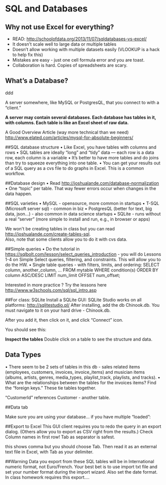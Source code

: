 # SQL and Databases

## Why not use Excel for everything?

  * READ: http://schoolofdata.org/2013/11/07/sqldatabases-vs-excel/  
  * It doesn’t scale well to large data or multiple tables  
  * Doesn’t allow working with multiple datasets easily (VLOOKUP is a hack to help fix this)  
  * Mistakes are easy - just one cell formula error and you are toast.  
  * Collaboration is hard. Copies of spreadsheets are scary.

## What’s a Database?

ddd

A server somewhere, like MySQL or PostgresQL, that you connect to with a “client.”

**A server may contain several databases. Each database has tables in it, with columns. Each table is like an Excel sheet of raw data.**

A Good Overview Article (way more technical than we need)
http://www.elated.com/articles/mysql-for-absolute-beginners/

##SQL database structure
• Like Excel, you have tables with columns and rows
• SQL tables are ideally “long” and “tidy” data —
each row is a data row, each column is a variable
• It’s better to have more tables and do joins than try
to squeeze everything into one table.
• You can get your results out of a SQL query as a
cvs file to do graphs in Excel. This is a common
workflow.

##Database design
• Read http://joshualande.com/database-normalization
• One “topic” per table. That way fewer errors occur
when changes in the data happen.

##SQL varieties
• MySQL - opensource, more common in startups
• T-SQL (Microsoft server sql) - common in biz
• PostgresQL (better for text, big data, json…) - also
common in data science startups
• SQLite - runs without a real “server” (more simple to
install and run, e.g., in browser or apps)

We won't be creating tables in class but you can read http://joshualande.com/create-tables-sql.  
Also, note that some clients allow you to do it with cvs data.

##Simple queries
• Do the tutorial in https://sqlbolt.com/lesson/select_queries_introduction - you will do Lessons 1-4 on Simple Select queries, filtering, and constraints. This will allow you to do the HW.
• Single table queries - with filters, limits, and ordering:
SELECT column, another_column, …
FROM mytable
WHERE condition(s)
ORDER BY column ASC/DESC
LIMIT num_limit OFFSET num_offset;

Interested in more practice ? Try the lessons here http://www.w3schools.com/sql/sql_intro.asp

##For class: SQLite
Install a SQLite GUI: SQLite Studio works on all platforms: http://sqlitestudio.pl/
After installing, add the db Chinook.db. You must navigate to it on your hard drive - Chinook.db.

After you add it, then click on it, and click “Connect” icon.


You should see this:

**Inspect the tables**
Double click on a table to see the structure and data.


## Data Types
• There seem to be 2 sets of tables in this db - sales related items (employees, customers, invoices,
invoice_items) and musician items (albums, artists, genres, media_types, playlist_track, playlists, and tracks).
• What are the relationships between the tables for the invoices items? Find the “foreign keys.” These tie tables together.

“CustomerId” references Customer - another table.


##Data tab

Make sure you are using your database…
if you have multiple “loaded”:


##Export to Excel
This GUI client requires you to redo the query in an export dialog. (Others allow you to export as CSV
right from the results.) Check Column names in first row! Tab as separator is safest.

this shows comma
but you should choose Tab.
Then read it as an external text file
in Excel, with Tab as your
delimiter.

##Warning
Data you export from these SQL tables will be in International
numeric format, not Euro/French. Your best bet is to use import
txt file and set your number format during the import wizard.
Also set the date format.
In class homework requires this export….
